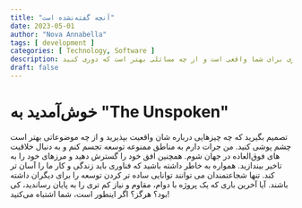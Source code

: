 ```yaml
---
title: "آنچه گفته‌نشده است"
date: 2023-05-01
author: "Nova Annabella"
tags: [ development ]
categories: [ Technology, Software ]
description: تصمیم بگیرید که چه چیزی برای شما واقعی است و از چه مسائلی بهتر است که دوری کنید
draft: false
---
```



# خوش‌آمدید به "The Unspoken"

تصمیم بگیرید که چه چیزهایی درباره شان واقعیت بپذیرید و از چه موضوعاتی بهتر است چشم پوشی کنید. من جرات دارم به مناطق
ممنوعه توسعه تجسم کنم و به دنبال خلاقیت های فوق‌العاده در جهان شوم. همچنین افق خود را گسترش دهید و مرزهای خود را به
تاخیر بیندازید. همواره به خاطر داشته باشید که فناوری باید زندگی و کار ما را آسان تر کند. تنها شجاعتمندان می توانند
توانایی ساده تر کردن توسعه را برای دیگران داشته باشند. آیا آخرین باری که یک پروژه با دوام، مقاوم و نیاز کم تری را به
پایان رساندید، کی بود؟ هرگز؟ اگر اینطور است، شما اشتباه می‌کنید!
